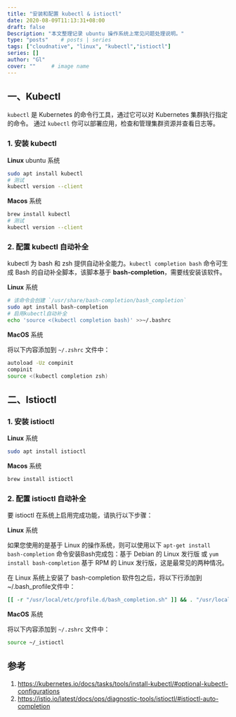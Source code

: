 ```yaml
---
title: "安装和配置 kubectl & istioctl"
date: 2020-08-09T11:13:31+08:00
draft: false
Description: "本文整理记录 ubuntu 操作系统上常见问题处理说明。"
type: "posts"    # posts | series
tags: ["cloudnative", "linux", "kubectl","istioctl"]
series: []
author: "Gl"
cover: ""     # image name
---
```


## 一、Kubectl

`kubectl` 是 Kubernetes 的命令行工具，通过它可以对 Kubernetes 集群执行指定的命令。
通过 `kubectl` 你可以部署应用，检查和管理集群资源并查看日志等。

### 1. 安装 kubectl

**Linux** ubuntu 系统

```bash
sudo apt install kubectl
# 测试
kubectl version --client
```

**Macos** 系统

```bash
brew install kubectl
# 测试
kubectl version --client
```

### 2. 配置 kubectl 自动补全

kubectl 为 bash 和 zsh 提供自动补全能力。`kubectl completion bash` 命令可生成 Bash 的自动补全脚本，该脚本基于 **bash-completion**，需要线安装该软件。

**Linux** 系统

```bash
# 该命令会创建 `/usr/share/bash-completion/bash_completion`
sudo apt install bash-completion
# 启用kubectl自动补全
echo 'source <(kubectl completion bash)' >>~/.bashrc
```

**MacOS** 系统

将以下内容添加到 `~/.zshrc` 文件中：

```bash
autoload -Uz compinit
compinit
source <(kubectl completion zsh)
```

## 二、Istioctl

### 1. 安装 istioctl

**Linux** 系统

```bash
sudo apt install istioctl
```

**Macos** 系统

```bash
brew install istioctl
```

### 2. 配置 istioctl 自动补全

要 istioctl 在系统上启用完成功能，请执行以下步骤：

**Linux** 系统

如果您使用的是基于 Linux 的操作系统，则可以使用以下 `apt-get install bash-completion` 命令安装Bash完成包：基于 Debian 的 Linux 发行版
或 `yum install bash-completion` 基于 RPM 的 Linux 发行版，这是最常见的两种情况。

在 Linux 系统上安装了 bash-completion 软件包之后，将以下行添加到~/.bash_profile文件中：

```bash
[[ -r "/usr/local/etc/profile.d/bash_completion.sh" ]] && . "/usr/local/etc/profile.d/bash_completion.sh"
```

**MacOS** 系统

将以下内容添加到 `~/.zshrc` 文件中：

```bash
source ~/_istioctl
```

## 参考

1. <https://kubernetes.io/docs/tasks/tools/install-kubectl/#optional-kubectl-configurations>
1. <https://istio.io/latest/docs/ops/diagnostic-tools/istioctl/#istioctl-auto-completion>
